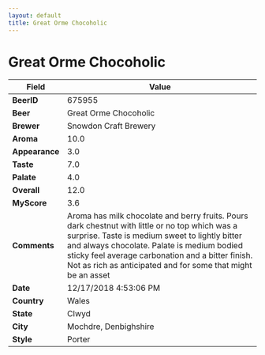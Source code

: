 ```yaml
---
layout: default
title: Great Orme Chocoholic
---
```


# Great Orme Chocoholic

| Field         | Value     |
|---------------|-----------|
| **BeerID** | 675955 |
| **Beer** | Great Orme Chocoholic |
| **Brewer** | Snowdon Craft Brewery |
| **Aroma** | 10.0 |
| **Appearance** | 3.0 |
| **Taste** | 7.0 |
| **Palate** | 4.0 |
| **Overall** | 12.0 |
| **MyScore** | 3.6 |
| **Comments** | Aroma has milk chocolate and berry fruits. Pours dark chestnut with little or no top which was a surprise. Taste is medium sweet to lightly bitter and always chocolate. Palate is medium bodied sticky feel average carbonation and a bitter finish. Not as rich as anticipated and for some that might be an asset  |
| **Date** | 12/17/2018 4:53:06 PM |
| **Country** | Wales |
| **State** | Clwyd |
| **City** | Mochdre, Denbighshire |
| **Style** | Porter |
